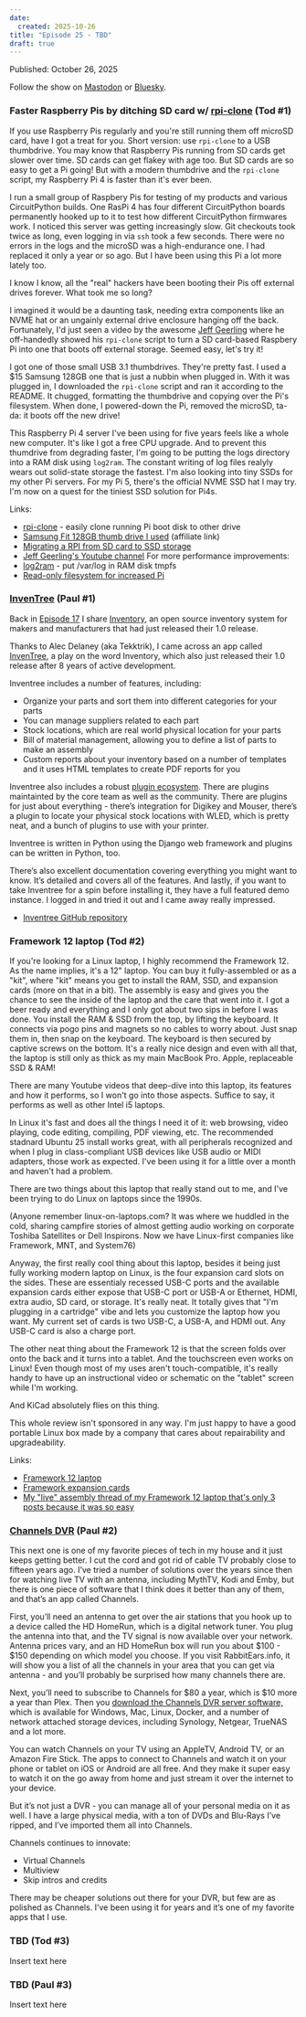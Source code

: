 ```yaml
---
date:
  created: 2025-10-26
title: "Episode 25 - TBD"
draft: true
---
```


Published: October 26, 2025

Follow the show on [Mastodon](https://www.circuitpythonshow.com/@thebootloader/follow) or [Bluesky](https://bsky.app/profile/thebootloader.net).

### Faster Raspberry Pis by ditching SD card w/ [rpi-clone](https://github.com/geerlingguy/rpi-clone) (Tod #1)

If you use Raspberry Pis regularly and you're still running them off microSD card,
have I got a treat for you.  Short version: use `rpi-clone` to a USB thumbdrive.
You may know that Raspberry Pis running from SD cards get slower over time.
SD cards can get flakey with age too.  But SD cards are so easy to get a Pi going!
But with a modern thumbdrive and the `rpi-clone` script, my Raspberry Pi 4 is
faster than it's ever been.

I run a small group of Raspbery Pis for testing of my products and various
CircuitPython builds. One RasPi 4 has four different CircuitPython boards permanently
hooked up to it to test how different CircuitPython firmwares work.
I noticed this server was getting increasingly slow. Git checkouts took twice as long,
even logging in via `ssh` took a few seconds. There were no errors in the
logs and the microSD was a high-endurance one. I had replaced it only a year or so ago.
But I have been using this Pi a lot more lately too.

I know I know, all the "real" hackers have been booting their Pis off external drives
forever. What took me so long?

I imagined it would be a daunting task, needing extra components like an NVME hat
or an ungainly external drive enclosure hanging off the back. Fortunately, I'd just
seen a video by the awesome [Jeff Geerling](https://www.youtube.com/@JeffGeerling)
where he off-handedly showed his `rpi-clone` script to turn a SD card-based Raspbery Pi
into one that boots off external storage.   Seemed easy, let's try it!

I got one of those small USB 3.1 thumbdrives. They're pretty fast.
I used a $15 Samsung 128GB one that is just a nubbin when plugged in.
With it was plugged in, I downloaded the `rpi-clone` script and ran it according
to the README. It chugged, formatting the thumbdrive and copying over the Pi's
filesystem. When done, I powered-down the Pi, removed the microSD, ta-da: it boots off the new drive!

This Raspberry Pi 4 server I've been using for five years feels like a whole new computer.
It's like I got a free CPU upgrade. And to prevent this thumdrive from degrading faster, I'm going
to be putting the logs directory into a RAM disk using `log2ram`. The constant
writing of log files realyly wears out solid-state storage the fastest.  I'm
also looking into tiny SSDs for my other Pi servers. For my Pi 5, there's the official
NVME SSD hat I may try. I'm now on a quest for the tiniest SSD solution for Pi4s.

Links:
  - [rpi-clone](https://github.com/geerlingguy/rpi-clone) - easily clone running Pi boot disk to other drive
  - [Samsung Fit 128GB thumb drive I used](https://amzn.to/3IEwfnQ) (affiliate link)
  - [Migrating a RPI from SD card to SSD storage](https://allthingsempty.wordpress.com/2025/09/09/migrating-a-rpi-from-sd-card-to-ssd-storage-my-how-to/)
  - [Jeff Geerling's Youtube channel](https://www.youtube.com/@JeffGeerling)
  For more performance improvements:
  - [log2ram](https://github.com/azlux/log2ram) - put /var/log in RAM disk tmpfs
  - [Read-only filesystem for increased Pi](https://www.dzombak.com/blog/2024/04/pi-reliability-reduce-writes-to-your-sd-card/)


### [InvenTree](https://inventree.org) (Paul #1)

Back in [Episode 17](ep017.md) I share [Inventory](https://github.com/dunkelstern/inventory), an open source inventory system for makers and manufacturers that had just released their 1.0 release.

Thanks to Alec Delaney (aka Tekktrik), I came across an app called [InvenTree](https://inventree.org), a play on the word Inventory, which also just released their 1.0 release after 8 years of active development.

Inventree includes a number of features, including:

* Organize your parts and sort them into different categories for your parts
* You can manage suppliers related to each part
* Stock locations, which are real world physical location for your parts
* Bill of material management, allowing you to define a list of parts to make an assembly
* Custom reports about your inventory based on a number of templates and it uses HTML templates to create PDF reports for you

Inventree also includes a robust [plugin ecosystem](https://inventree.org/extend/plugin/).  There are plugins maintainted by the core team as well as the community. There are plugins for just about everything - there’s integration for Digikey and Mouser, there’s a plugin to locate your physical stock locations with WLED, which is pretty neat, and a bunch of plugins to use with your printer.

Inventree is written in Python using the Django web framework and plugins can be written in Python, too.

There’s also excellent documentation covering everything you might want to know.  It’s detailed and covers all of the features.  And lastly, if you want to take Inventree for a spin before installing it, they have a full featured demo instance.  I logged in and tried it out and I came away really impressed.

* [Inventree GitHub repository](https://github.com/inventree/inventree)

### Framework 12 laptop (Tod #2)

If you're looking for a Linux laptop, I highly recommend the Framework 12.
As the name implies, it's a 12" laptop. You can buy it fully-assembled or as a
"kit", where "kit" means you get to install the RAM, SSD,
and expansion cards (more on that in a bit). The assembly is easy and gives
you the chance to see the inside of the laptop and the care that went into it.
I got a beer ready and everything and I only got about two sips in before I was done.
You install the RAM & SSD from the top, by lifting the keyboard. It connects via
pogo pins and magnets so no cables to worry about. Just snap them in, then snap on
the keyboard. The keyboard is then secured by captive screws on the bottom. It's
a really nice design and even with all that, the laptop is still only as
thick as my main MacBook Pro. Apple, replaceable SSD & RAM!

There are many Youtube videos that deep-dive into this laptop, its features
and how it performs, so I won't go into those aspects. Suffice to say,
it performs as well as other Intel i5 laptops.

In Linux it's fast and does all the things I need it of it:
web browsing, video playing, code editing, compiling, PDF viewing, etc.
The recommended stadnard Ubuntu 25 install works
great, with all peripherals recognized and when I plug in class-compliant USB
devices like USB audio or MIDI adapters, those work as expected.
I've been using it for a little over a month and haven't had a problem.

There are two things about this laptop that really stand out to me, and I've
been trying to do Linux on laptops since the 1990s.

(Anyone remember linux-on-laptops.com? It was where we huddled in the cold,
sharing campfire stories of almost getting audio working on corporate
Toshiba Satellites or Dell Inspirons. Now we have Linux-first companies like
Framework, MNT, and System76)

Anyway, the first really cool thing about this laptop, besides it being just fully working
modern laptop on Linux, is the four expansion card slots on the sides.
These are essentialy recessed USB-C ports and the available expansion cards
either expose that USB-C port or USB-A or Ethernet, HDMI,
extra audio, SD card, or storage. It's really neat. It totally gives that
"I'm plugging in a cartridge" vibe and lets you customize the laptop how you want.
My current set of cards is two USB-C, a USB-A, and HDMI out.  Any USB-C card
is also a charge port.

The other neat thing about the Framework 12 is that the screen folds over
onto the back and it turns into a tablet. And the touchscreen even works on
Linux! Even though most of my uses aren't touch-compatible, it's really handy
to have up an instructional video or schematic on the "tablet" screen while I'm working.

And KiCad absolutely flies on this thing.

This whole review isn't sponsored in any way. I'm just happy to have a good
portable Linux box made by a company that cares about repairability and
upgradeability.

Links:
- [Framework 12 laptop](https://frame.work/laptop12)
- [Framework expansion cards](https://frame.work/marketplace/expansion-cards)
- [My "live" assembly thread of my Framework 12 laptop that's only 3 posts because it was so easy](https://bsky.app/profile/todbot.com/post/3lwhvt6yuq22c)

### [Channels DVR](https://getchannels.com) (Paul #2)

This next one is one of my favorite pieces of tech in my house and it just keeps getting better.  I cut the cord and got rid of cable TV probably close to fifteen years ago.  I’ve tried a number of solutions over the years since then for watching live TV with an antenna, including MythTV, Kodi and Emby, but there is one piece of software that I think does it better than any of them, and that’s an app called Channels.

First, you’ll need an antenna to get over the air stations that you hook up to a device called the HD HomeRun, which is a digital network tuner.  You plug the antenna into that, and the TV signal is now available over your network.  Antenna prices vary, and an HD HomeRun box will run you about $100 - $150 depending on which model you choose.  If you visit RabbitEars.info, it will show you a list of all the channels in your area that you can get via antenna - and you’ll probably be surprised how many channels there are.

Next, you’ll need to subscribe to Channels for $80 a year, which is $10 more a year than Plex.  Then you [download the Channels DVR server software,](https://getchannels.com/dvr-server/#dvr-install) which is available for Windows, Mac, Linux, Docker, and a number of network attached storage devices, including Synology, Netgear, TrueNAS and a lot more.

You can watch Channels on your TV using an AppleTV, Android TV, or an Amazon Fire Stick. The apps to connect to Channels and watch it on your phone or tablet on iOS or Android are all free.  And they make it super easy to watch it on the go away from home and just stream it over the internet to your device.

But it’s not just a DVR - you can manage all of your personal media on it as well.  I have a large physical media, with a ton of DVDs and Blu-Rays I’ve ripped, and I’ve imported them all into Channels.

Channels continues to innovate:
* Virtual Channels
* Multiview
* Skip intros and credits

There may be cheaper solutions out there for your DVR, but few are as polished as Channels.  I’ve been using it for years and it’s one of my favorite apps that I use.

### TBD (Tod #3)
Insert text here

### TBD (Paul #3)
Insert text here
